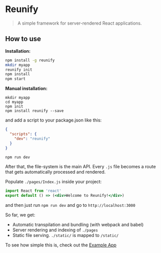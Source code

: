 # Reunify

> A simple framework for server-rendered React applications.

## How to use

__Installation:__

```bash
npm install -g reunify
mkdir myapp
reunify init
npm install
npm start
```

__Manual installation:__

```
mkdir myapp
cd myapp
npm init
npm install reunify --save
```

and add a script to your package.json like this:

```json
{
  "scripts": {
    "dev": "reunify"
  }
}
```

```bash
npm run dev
```

After that, the file-system is the main API. Every `.js` file becomes a route that gets automatically processed and rendered.

Populate `./pages/Index.js` inside your project:

```jsx
import React from 'react'
export default () => (<div>Welcome to Reunify!</div>)
```

and then just run `npm run dev` and go to `http://localhost:3000`

So far, we get:

- Automatic transpilation and bundling (with webpack and babel)
- Server rendering and indexing of `./pages`
- Static file serving. `./static/` is mapped to `/static/`

To see how simple this is, check out the [Example App]()
